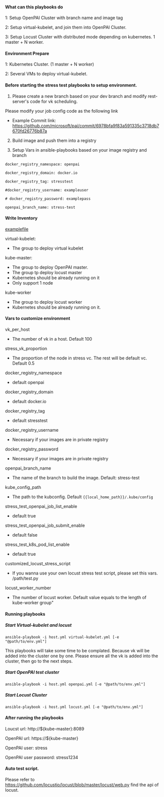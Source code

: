 #### What can this playbooks do

1: Setup OpenPAI Cluster with branch name and image tag

2: Setup virtual-kubelet, and join them into OpenPAI Cluster. 

3: Setup Locust Cluster with distributed mode depending on kubernetes. 1 master + N worker.


#### Environment Prepare

1: Kubernetes Cluster. (1 master + N worker)

2: Several VMs to deploy virtual-kubelet. 


#### Before starting the stress test playbooks to setup environment.

1. Please create a new branch based on your dev branch and modify rest-server's code for vk scheduling.

Please modify your job config code as the following link

- Example Commit link: https://github.com/microsoft/pai/commit/6978bfa9f83a591335c3718db7670fd26776b87a


2. Build image and push them into a registry 


3. Setup Vars in ansible-playbooks based on your image registry and branch

```
docker_registry_namespace: openpai

docker_registry_domain: docker.io

docker_registry_tag: stresstest

#docker_registry_username: exampleuser

# docker_registry_password: examplepass

openpai_branch_name: stress-test
```

#### Write Inventory

[examplefile](./inventory/example.yml)

virtual-kubelet: 
- The group to deploy virtual kubelet

kube-master: 
- The group to deploy OpenPAI master. 
- The group tp deploy locust master
- Kubernetes should be already running on it
- Only support 1 node

kube-worker
- The group to deploy locust worker
- Kubernetes should be already running on it.

#### Vars to customize environment

vk_per_host
- The number of vk in a host. Default 100

stress_vk_proportion
- The proportion of the node in stress vc. The rest will be default vc. Default 0.5

docker_registry_namespace
- default openpai

docker_registry_domain
- default docker.io

docker_registry_tag
- default stresstest

docker_registry_username
- Necessary if your images are in private registry

docker_registry_password
- Necessary if your images are in private registry

openpai_branch_name
- The name of the branch to build the image. Default: stress-test

kube_config_path
- The path to the kubconfig. Default `{{local_home_path}}/.kube/config`

stress_test_openpai_job_list_enable
- default true

stress_test_openpai_job_submit_enable
- default false

stress_test_k8s_pod_list_enable
- default true

customized_locust_stress_script
- If you wanna use your own locust stress test script, please set this vars. /path/test.py

locust_worker_number
- The number of locust worker. Default value equals to the length of kube-worker group"

#### Running playbooks

##### Start Virtual-kubelet and locust
```
ansible-playbook -i host.yml virtual-kubelet.yml [-e "@path/to/env.yml"]
```

This playbooks will take some time to be complated. Because vk will be added into the cluster one by one. Please ensure all the vk is added into the cluster, then go to the next steps.

##### Start OpenPAI test cluster
```
ansible-playbook -i host.yml openpai.yml [-e "@path/to/env.yml"]
```

##### Start Locust Cluster
```
ansible-playbook -i host.yml locust.yml [-e "@path/to/env.yml"]
```

#### After running the playbooks

Loucst url: http://${kube-master}:8089

OpenPAI url: https://${kube-master}

OpenPAI user: stress

OpenPAI user password: stress1234


#### Auto test script.

Please refer to https://github.com/locustio/locust/blob/master/locust/web.py find the api of locust.